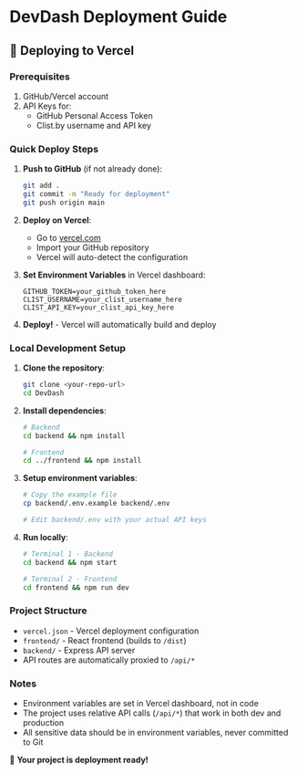 # DevDash Deployment Guide

## 🚀 Deploying to Vercel

### Prerequisites
1. GitHub/Vercel account
2. API Keys for:
   - GitHub Personal Access Token
   - Clist.by username and API key

### Quick Deploy Steps

1. **Push to GitHub** (if not already done):
   ```bash
   git add .
   git commit -m "Ready for deployment"
   git push origin main
   ```

2. **Deploy on Vercel**:
   - Go to [vercel.com](https://vercel.com)
   - Import your GitHub repository
   - Vercel will auto-detect the configuration

3. **Set Environment Variables** in Vercel dashboard:
   ```
   GITHUB_TOKEN=your_github_token_here
   CLIST_USERNAME=your_clist_username_here
   CLIST_API_KEY=your_clist_api_key_here
   ```

4. **Deploy!** - Vercel will automatically build and deploy

### Local Development Setup

1. **Clone the repository**:
   ```bash
   git clone <your-repo-url>
   cd DevDash
   ```

2. **Install dependencies**:
   ```bash
   # Backend
   cd backend && npm install
   
   # Frontend  
   cd ../frontend && npm install
   ```

3. **Setup environment variables**:
   ```bash
   # Copy the example file
   cp backend/.env.example backend/.env
   
   # Edit backend/.env with your actual API keys
   ```

4. **Run locally**:
   ```bash
   # Terminal 1 - Backend
   cd backend && npm start
   
   # Terminal 2 - Frontend
   cd frontend && npm run dev
   ```

### Project Structure
- `vercel.json` - Vercel deployment configuration
- `frontend/` - React frontend (builds to `/dist`)
- `backend/` - Express API server
- API routes are automatically proxied to `/api/*`

### Notes
- Environment variables are set in Vercel dashboard, not in code
- The project uses relative API calls (`/api/*`) that work in both dev and production
- All sensitive data should be in environment variables, never committed to Git

🎉 **Your project is deployment ready!**
